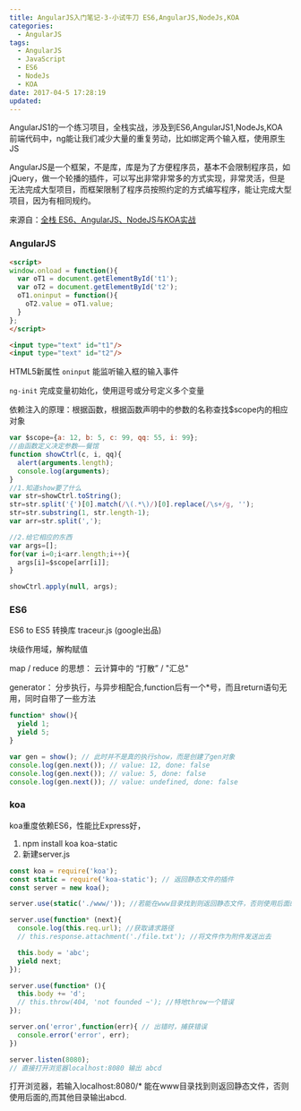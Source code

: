 ```yaml
---
title: AngularJS入门笔记-3-小试牛刀 ES6,AngularJS,NodeJs,KOA
categories:
  - AngularJS
tags:
  - AngularJS
  - JavaScript
  - ES6
  - NodeJs
  - KOA
date: 2017-04-5 17:28:19
updated:
---
```


AngularJS1的一个练习项目，全栈实战，涉及到ES6,AngularJS1,NodeJs,KOA
前端代码中，ng能让我们减少大量的重复劳动，比如绑定两个输入框，使用原生JS

AngularJS是一个框架，不是库，库是为了方便程序员，基本不会限制程序员，如jQuery，做一个轮播的插件，可以写出非常非常多的方式实现，非常灵活，但是无法完成大型项目，而框架限制了程序员按照约定的方式编写程序，能让完成大型项目，因为有相同规约。

来源自：[全栈 ES6、AngularJS、NodeJS与KOA实战](http://edu.csdn.net/course/detail/3181/53312?auto_start=1)

### AngularJS
```html
<script>
window.onload = function(){
  var oT1 = document.getElementById('t1');
  var oT2 = document.getElementById('t2');
  oT1.oninput = function(){
    oT2.value = oT1.value;
  }
};
</script>

<input type="text" id="t1"/>
<input type="text" id="t2"/>
```
HTML5新属性 `oninput` 能监听输入框的输入事件

`ng-init` 完成变量初始化，使用逗号或分号定义多个变量

依赖注入的原理：根据函数，根据函数声明中的参数的名称查找$scope内的相应对象
```js
var $scope={a: 12, b: 5, c: 99, qq: 55, i: 99};
//由函数定义决定参数——餐馆
function showCtrl(c, i, qq){
  alert(arguments.length);
  console.log(arguments);
}
//1.知道show要了什么
var str=showCtrl.toString();
str=str.split('{')[0].match(/\(.*\)/)[0].replace(/\s+/g, '');
str=str.substring(1, str.length-1);
var arr=str.split(',');

//2.给它相应的东西
var args=[];
for(var i=0;i<arr.length;i++){
  args[i]=$scope[arr[i]];
}

showCtrl.apply(null, args);
```

### ES6
ES6 to ES5 转换库 traceur.js (google出品)

块级作用域，解构赋值

map / reduce 的思想： 云计算中的 “打散” / "汇总"

generator： 分步执行，与异步相配合,function后有一个*号，而且return语句无用，同时自带了一些方法
```js
function* show(){
  yield 1;
  yield 5;
}

var gen = show(); // 此时并不是真的执行show，而是创建了gen对象
console.log(gen.next()); // value: 12, done: false
console.log(gen.next()); // value: 5, done: false
console.log(gen.next()); // value: undefined, done: false
```

### koa
koa重度依赖ES6，性能比Express好，

1. npm install koa koa-static
2. 新建server.js

```js
const koa = require('koa');
const static = require('koa-static'); // 返回静态文件的插件
const server = new koa();

server.use(static('./www/')); //若能在www目录找到则返回静态文件，否则使用后面的

server.use(function* (next){
  console.log(this.req.url); //获取请求路径
  // this.response.attachment('./file.txt'); //将文件作为附件发送出去

  this.body = 'abc';
  yield next;
});

server.use(function* (){
  this.body += 'd';
  // this.throw(404, 'not founded ~'); //特地throw一个错误
});

server.on('error',function(err){ // 出错时，捕获错误
  console.error('error', err);
})

server.listen(8080);
// 直接打开浏览器localhost:8080 输出 abcd
```
打开浏览器，若输入localhost:8080/* 能在www目录找到则返回静态文件，否则使用后面的,而其他目录输出abcd.